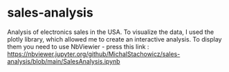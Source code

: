 # sales-analysis
Analysis of electronics sales in the USA. 
To visualize the data, I used the plotly library, which allowed me to create an interactive analysis. To display them you need to use NbViewier - press this link :
https://nbviewer.jupyter.org/github/MichalStachowicz/sales-analysis/blob/main/SalesAnalysis.ipynb
